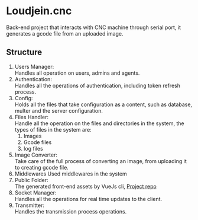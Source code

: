 # Loudjein.cnc

Back-end project that interacts with CNC machine through serial port, it generates a gcode file from an uploaded image.

## Structure

1. Users Manager:<br>
   Handles all operation on users, admins and agents.
1. Authentication:<br>
   Handles all the operations of authentication, including token refresh process.
1. Config:<br>
   Holds all the files that take configuration as a content, such as database, multer and the server configuration.
1. Files Handler:<br>
   Handle all the operation on the files and directories in the system, the types of files in the system are:
   1. Images
   2. Gcode files
   3. log files
1. Image Converter:<br>
   Take care of the full process of converting an image, from uploading it to creating gcode file.
1. Middlewares
   Used middlewares in the system
1. Public Folder:<br>
   The generated front-end assets by VueJs cli, [Project repo](https://github.com/joe-inz/cnc-controller-fe)
1. Socket Manager:<br>
   Handles all the operations for real time updates to the client.
1. Transmitter:<br>
   Handles the transmission process operations.
